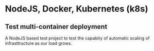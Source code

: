# NodeJS, Docker, Kubernetes (k8s)
## Test multi-container deployment

A NodeJS based test project to test the capabity of automatic scaling of infrasttructure as our load grows.
